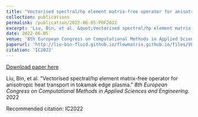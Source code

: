 ```yaml
---
title: "Vectorised spectral/hp element matrix-free operator for anisotropic heat transport in tokamak edge plasma"
collection: publications
permalink: /publication/2022-06-05-POF2022
excerpt: 'Liu, Bin, et al. &quot;Vectorised spectral/hp element matrix-free operator for anisotropic heat transport in tokamak edge plasma.&quot; <i>8th European Congress on Computational Methods in Applied Sciences and Engineering</i>. 2022'
date: 2022-06-05
venue: '8th European Congress on Computational Methods in Applied Scienecs and Engineering'
paperurl: 'http://liu-bin-fluid.github.io/flowmatrix.github.io/files/VEC2022.pdf'
citation: 'IC2022'
---
```


<a href='http://liu-bin-fluid.github.io/flowmatrix.github.io/files/VEC2022.pdf'>Download paper here</a>

Liu, Bin, et al. &quot;Vectorised spectral/hp element matrix-free operator for anisotropic heat transport in tokamak edge plasma.&quot; <i>8th European Congress on Computational Methods in Applied Sciences and Engineering</i>. 2022

Recommended citation: IC2022